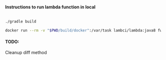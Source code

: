 #### Instructions to run lambda function in local

```sh

./gradle build

docker run --rm -v "$PWD/build/docker":/var/task lambci/lambda:java8 fw.DiffHandler '{"source": "https://google.com", "destination": "https://facebook.com"}'
```

#### TODO:

Cleanup diff method
